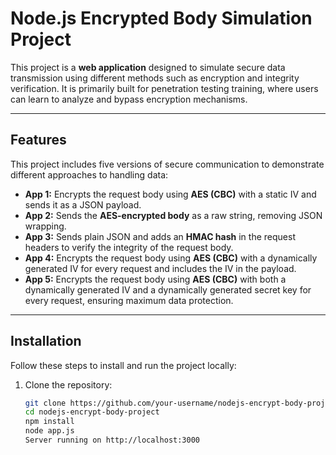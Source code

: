 # Node.js Encrypted Body Simulation Project

This project is a **web application** designed to simulate secure data transmission using different methods such as encryption and integrity verification. It is primarily built for penetration testing training, where users can learn to analyze and bypass encryption mechanisms.

---

## Features

This project includes five versions of secure communication to demonstrate different approaches to handling data:

- **App 1:** Encrypts the request body using **AES (CBC)** with a static IV and sends it as a JSON payload.
- **App 2:** Sends the **AES-encrypted body** as a raw string, removing JSON wrapping.
- **App 3:** Sends plain JSON and adds an **HMAC hash** in the request headers to verify the integrity of the request body.
- **App 4:** Encrypts the request body using **AES (CBC)** with a dynamically generated IV for every request and includes the IV in the payload.
- **App 5:** Encrypts the request body using **AES (CBC)** with both a dynamically generated IV and a dynamically generated secret key for every request, ensuring maximum data protection.

---

## Installation

Follow these steps to install and run the project locally:

1. Clone the repository:
   ```bash
   git clone https://github.com/your-username/nodejs-encrypt-body-project.git
   cd nodejs-encrypt-body-project
   npm install
   node app.js
   Server running on http://localhost:3000
   ```
